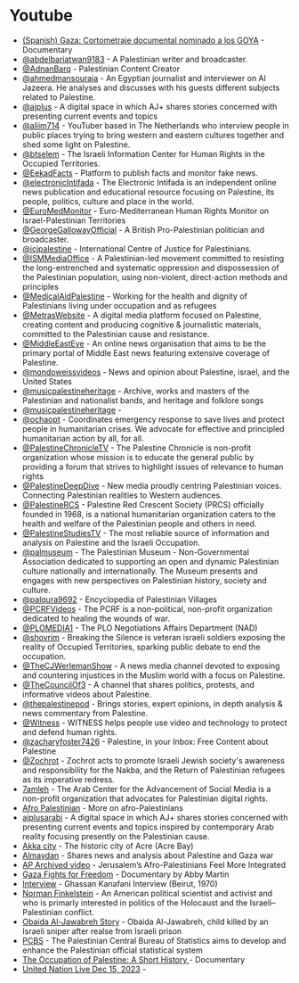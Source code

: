 # Youtube


- [(Spanish) Gaza: Cortometraje documental nominado a los GOYA](https://www.youtube.com/watch?v=57Ss2Zk7Jb4) - Documentary
- [@abdelbariatwan9183](https://www.youtube.com/@abdelbariatwan9183) - A Palestinian writer and broadcaster.
- [@AdnanBarq](https://www.youtube.com/c/AdnanBarq) - Palestinian Content Creator
- [@ahmedmansouraja](https://www.youtube.com/@ahmedmansouraja) - An Egyptian journalist and interviewer on Al Jazeera. He analyses and discusses with his guests different subjects related to Palestine.
- [@ajplus](https://www.youtube.com/@ajplus) - A digital space in which AJ+ shares stories concerned with presenting current events and topics
- [@aliim714](https://www.youtube.com/@aliim714) - YouTuber based in The Netherlands who interview people in public places trying to bring western and eastern cultures together and shed some light on Palestine.
- [@btselem](https://www.youtube.com/btselem) - The Israeli Information Center for Human Rights in the Occupied Territories.
- [@EekadFacts](https://www.youtube.com/@EekadFacts) - Platform to publish facts and monitor fake news.
- [@electronicIntifada](https://www.youtube.com/electronicIntifada) - The Electronic Intifada is an independent online news publication and educational resource focusing on Palestine, its people, politics, culture and place in the world.
- [@EuroMedMonitor](https://www.youtube.com/c/EuroMedMonitor) - Euro-Mediterranean Human Rights Monitor on Israel-Palestinian Territories
- [@GeorgeGallowayOfficial](https://www.youtube.com/@GeorgeGallowayOfficial) - A British Pro-Palestinian politician and broadcaster.
- [@icjpalestine](https://www.youtube.com/@icjpalestine) - International Centre of Justice for Palestinians.
- [@ISMMediaOffice](https://www.youtube.com/ISMMediaOffice) - A Palestinian-led movement committed to resisting the long-entrenched and systematic oppression and dispossession of the Palestinian population, using non-violent, direct-action methods and principles
- [@MedicalAidPalestine](https://www.youtube.com/user/MedicalAidPalestine) - Working for the health and dignity of Palestinians living under occupation and as refugees
- [@MetrasWebsite](https://www.youtube.com/@MetrasWebsite) - A digital media platform focused on Palestine, creating content and producing cognitive & journalistic materials, committed to the Palestinian cause and resistance.
- [@MiddleEastEye](https://www.youtube.com/@MiddleEastEye) - An online news organisation that aims to be the primary portal of Middle East news featuring extensive coverage of Palestine.
- [@mondoweissvideos](https://www.youtube.com/mondoweissvideos) - News and opinion about Palestine, israel, and the United States
- [@musicpalestineheritage](https://www.youtube.com/@musicpalestineheritage) - Archive, works and masters of the Palestinian and nationalist bands, and heritage and folklore songs
- [@musicpalestineheritage](https://youtube.com/@musicpalestineheritage?feature=shared) -
- [@ochaopt](https://www.youtube.com/ochaopt) - Coordinates emergency response to save lives and protect people in humanitarian crises. We advocate for effective and principled humanitarian action by all, for all.
- [@PalestineChronicleTV](https://www.youtube.com/@PalestineChronicleTV) - The Palestine Chronicle is non-profit organization whose mission is to educate the general public by providing a forum that strives to highlight issues of relevance to human rights
- [@PalestineDeepDive](https://www.youtube.com/@PalestineDeepDive) - New media proudly centring Palestinian voices. Connecting Palestinian realities to Western audiences.
- [@PalestineRCS](https://www.youtube.com/user/PalestineRCS) - Palestine Red Crescent Society (PRCS) officially founded in 1968, is a national humanitarian organization caters to the health and welfare of the Palestinian people and others in need.
- [@PalestineStudiesTV](https://www.youtube.com/user/PalestineStudiesTV) - The most reliable source of information and analysis on Palestine and the Israeli Occupation.
- [@palmuseum](https://www.youtube.com/palmuseum) - The Palestinian Museum - Non-Governmental Association dedicated to supporting an open and dynamic Palestinian culture nationally and internationally. The Museum presents and engages with new perspectives on Palestinian history, society and culture.
- [@palqura9692](https://www.youtube.com/@palqura9692) - Encyclopedia of Palestinian Villages
- [@PCRFVideos](https://www.youtube.com/user/PCRFVideos) - The PCRF is a non-political, non-profit organization dedicated to healing the wounds of war.
- [@PLOMEDIA1](https://www.youtube.com/PLOMEDIA1) - The PLO Negotiations Affairs Department (NAD)
- [@shovrim](https://www.youtube.com/shovrim) - Breaking the Silence is veteran israeli soldiers exposing the reality of Occupied Territories, sparking public debate to end the occupation.
- [@TheCJWerlemanShow](https://www.youtube.com/@TheCJWerlemanShow) - A news media channel devoted to exposing and countering injustices in the Muslim world with a focus on Palestine.
- [@TheCouncilOf3](https://www.youtube.com/@TheCouncilOf3) - A channel that shares politics, protests, and informative videos about Palestine.
- [@thepalestinepod](https://www.youtube.com/thepalestinepod) - Brings stories, expert opinions, in depth analysis & news commentary from Palestine.
- [@Witness](https://www.youtube.com/Witness) - WITNESS helps people use video and technology to protect and defend human rights.
- [@zacharyfoster7426](https://www.youtube.com/@zacharyfoster7426) - Palestine, in your Inbox: Free Content about Palestine
- [@Zochrot](https://www.youtube.com/channel/UCLDCqsL0KFbkcL3Nhrr_ITQ) - Zochrot acts to promote Israeli Jewish society's awareness and responsibility for the Nakba, and the Return of Palestinian refugees as its imperative redress.
- [7amleh](https://www.youtube.com/channel/UCffBcFopuwnfYmf4VoI2cLQ) - The Arab Center for the Advancement of Social Media is a non-profit organization that advocates for Palestinian digital rights.
- [Afro Palestinian](https://www.youtube.com/watch?v=Gl87Vsx1AwI&feature=youtu.be ) - More on afro-Palestinians
- [ajplusarabi](https://www.youtube.com/channel/UCnVGseMUtv2yFNC-dQ2JdSw) - A digital space in which AJ+ shares stories concerned with presenting current events and topics inspired by contemporary Arab reality focusing presently on the Palestinian cause.
- [Akka city](https://youtu.be/KZ82Gpxobhc) - The historic city of Acre (Acre Bay)
- [Almaydan](https://www.youtube.com/@user-cy5hd6jd4o) - Shares news and analysis about Palestine and Gaza war
- [AP Archived video](https://www.youtube.com/watch?v=aOnL80yhiko) - Jerusalem’s Afro-Palestinians Feel More Integrated
- [Gaza Fights for Freedom](https://youtu.be/HnZSaKYmP2s) - Documentary by Abby Martin
- [Interview](https://www.youtube.com/watch?v=Veoy32G7trY) - Ghassan Kanafani Interview (Beirut, 1970) 
- [Norman Finkelstein](https://www.youtube.com/results?search_query=Norman+Finkelstein) - An American political scientist and activist and who is primarly interested in politics of the Holocaust and the Israeli–Palestinian conflict.
- [Obaida Al-Jawabreh Story](https://youtu.be/JjAsFhYOwGc) - Obaida Al-Jawabreh, child killed by an Israeli sniper after realse from Israeli prison
- [PCBS](https://www.youtube.com/channel/UCeFbu-hKUNyhdM-G4X5VdPA) - The Palestinian Central Bureau of Statistics aims to develop and enhance the Palestinian official statistical system
- [The Occupation of Palestine: A Short History ](https://www.youtube.com/watch?v=cXhqgsZ7ZRc ) - Documentary
- [United Nation Live Dec 15, 2023](https://www.youtube.com/watch?v=nkYp-95_yqw) -
